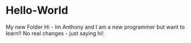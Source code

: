 # Hello-World
My new Folder 
Hi - Im Anthony and I am a new programmer but want to learn!!
No real changes - just saying hi!
